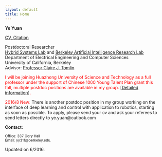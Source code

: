 ```yaml
---
layout: default
title: Home
---
```

<b>Ye Yuan</b>

<a href="https://hybrid.eecs.berkeley.edu/~yeyuan/cv_yeyuan_2015.pdf">CV, <a href="https://scholar.google.com/citations?user=Jhj7LZUAAAAJ&hl=en">Citation</a>

<p>Postdoctoral Researcher<br  />
<a href="http://hybrid.eecs.berkeley.edu/people.html">Hybrid Systems Lab</a> and <a href="http://bair.berkeley.edu/students.html">Berkeley Artificial Intelligence Research Lab</a><br  />
Department of Electrical Engineering and Computer Sciences<br  />
University of California, Berkeley <br  />
Advisor: <a href="http://www.eecs.berkeley.edu/~tomlin">Professor Claire J. Tomlin</a></p>


<!--<b>News:</b>-->


<!--<p><small>[Jan 20, 2016] Our paper: “Network identifiability from intrinsic noise,” was accepted by IEEE Transactions on Automatic Control. </small></p>-->



<p><font color="red"> I will be joining Huazhong University of Science and Technology as a full professor under the support of Chinese 1000 Young Talent Plan grant this fall, multiple postdoc positions are available in my group. <a href="https://hybrid.eecs.berkeley.edu/~yeyuan/postdoc.pdf"> [Detailed information]</a>. </font></p>

<p> <font color="red">2016/8 New:</font> There is another postdoc position in my group working on the interface of deep learning and control with application to robotics, starting as soon as possible. To apply, please send your cv and ask your referees to send letters directly to ye.yuan@outlook.com</p>


<b>Contact:</b>

<p><small>Office: 337 Cory Hall <br  />
<!--(most of the time) or Desk 36, 732 Sutardja Dai Hall<br  />-->
Email: yy311@berkeley.edu.</small></p>



<span class="footercued">
Updated on 6/2016.<br />
<span>


<script type="text/javascript" id="clustrmaps" src="//cdn.clustrmaps.com/map_v2.js?u=7Veh&d=yguR5_G3NUuhN_gFSGtzaYE7LKn1yFCyVuc9_ytJA_o"></script>
